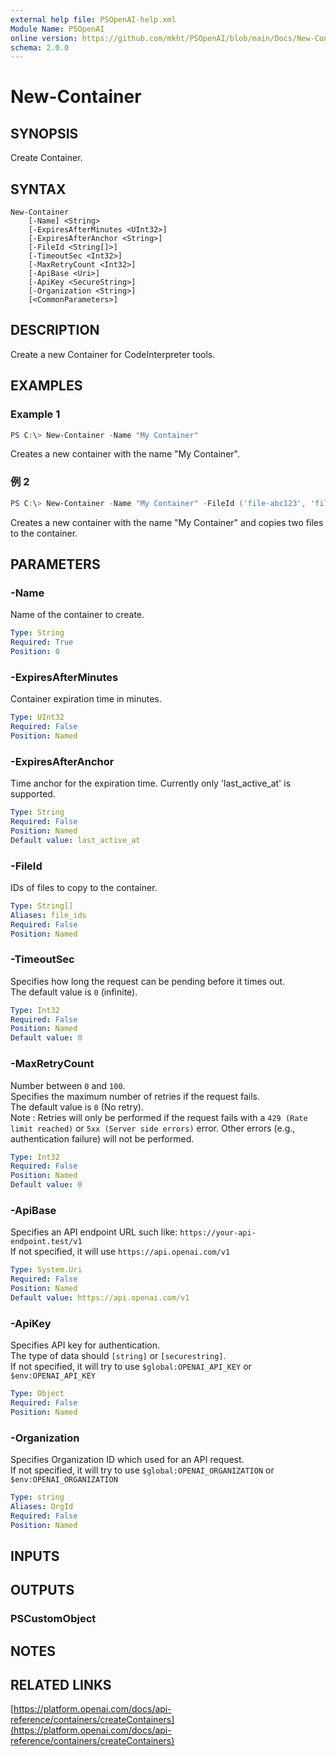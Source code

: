 ```yaml
---
external help file: PSOpenAI-help.xml
Module Name: PSOpenAI
online version: https://github.com/mkht/PSOpenAI/blob/main/Docs/New-Container.md
schema: 2.0.0
---
```


# New-Container

## SYNOPSIS
Create Container.

## SYNTAX

```
New-Container
    [-Name] <String>
    [-ExpiresAfterMinutes <UInt32>]
    [-ExpiresAfterAnchor <String>]
    [-FileId <String[]>]
    [-TimeoutSec <Int32>]
    [-MaxRetryCount <Int32>]
    [-ApiBase <Uri>]
    [-ApiKey <SecureString>]
    [-Organization <String>]
    [<CommonParameters>]
```

## DESCRIPTION
Create a new Container for CodeInterpreter tools.

## EXAMPLES

### Example 1
```powershell
PS C:\> New-Container -Name "My Container"
```
Creates a new container with the name "My Container".

### 例 2
```powershell
PS C:\> New-Container -Name "My Container" -FileId ('file-abc123', 'file-def456')
```
Creates a new container with the name "My Container" and copies two files to the container.

## PARAMETERS

### -Name
Name of the container to create.

```yaml
Type: String
Required: True
Position: 0
```

### -ExpiresAfterMinutes
Container expiration time in minutes.

```yaml
Type: UInt32
Required: False
Position: Named
```

### -ExpiresAfterAnchor
Time anchor for the expiration time. Currently only 'last_active_at' is supported.

```yaml
Type: String
Required: False
Position: Named
Default value: last_active_at
```

### -FileId
IDs of files to copy to the container.

```yaml
Type: String[]
Aliases: file_ids
Required: False
Position: Named
```

### -TimeoutSec
Specifies how long the request can be pending before it times out.  
The default value is `0` (infinite).

```yaml
Type: Int32
Required: False
Position: Named
Default value: 0
```

### -MaxRetryCount
Number between `0` and `100`.  
Specifies the maximum number of retries if the request fails.  
The default value is `0` (No retry).  
Note : Retries will only be performed if the request fails with a `429 (Rate limit reached)` or `5xx (Server side errors)` error. Other errors (e.g., authentication failure) will not be performed.  

```yaml
Type: Int32
Required: False
Position: Named
Default value: 0
```

### -ApiBase
Specifies an API endpoint URL such like: `https://your-api-endpoint.test/v1`  
If not specified, it will use `https://api.openai.com/v1`

```yaml
Type: System.Uri
Required: False
Position: Named
Default value: https://api.openai.com/v1
```

### -ApiKey
Specifies API key for authentication.  
The type of data should `[string]` or `[securestring]`.  
If not specified, it will try to use `$global:OPENAI_API_KEY` or `$env:OPENAI_API_KEY`

```yaml
Type: Object
Required: False
Position: Named
```

### -Organization
Specifies Organization ID which used for an API request.  
If not specified, it will try to use `$global:OPENAI_ORGANIZATION` or `$env:OPENAI_ORGANIZATION`

```yaml
Type: string
Aliases: OrgId
Required: False
Position: Named
```

## INPUTS

## OUTPUTS

### PSCustomObject

## NOTES

## RELATED LINKS

[https://platform.openai.com/docs/api-reference/containers/createContainers](https://platform.openai.com/docs/api-reference/containers/createContainers)
